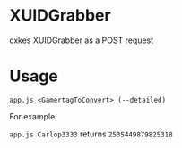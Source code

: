 # XUIDGrabber
cxkes XUIDGrabber as a POST request

# Usage
 `app.js <GamertagToConvert> (--detailed)`
 
For example:

`app.js Carlop3333` returns `2535449879825318`


